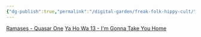 ```yaml
---
{"dg-publish":true,"permalink":"/digital-garden/freak-folk-hippy-cult/","tags":["tune-for-mood"],"updated":"2023-12-08T19:15:49.070-07:00"}
---
```


[Ramases - Quasar One](https://www.youtube.com/watch?v=GuFV0_K1z-w)
[Ya Ho Wa 13 - I'm Gonna Take You Home](https://www.youtube.com/watch?v=d8MsHfReCQc)
